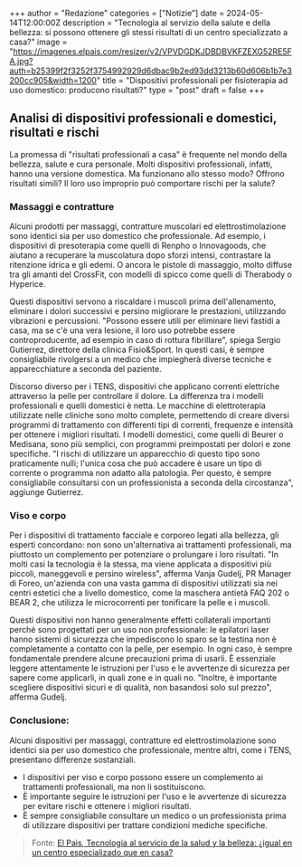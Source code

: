 +++ 
author = "Redazione" 
categories = ["Notizie"] 
date = 2024-05-14T12:00:00Z 
description = "Tecnologia al servizio della salute e della bellezza: si possono ottenere gli stessi risultati di un centro specializzato a casa?" 
image = "https://imagenes.elpais.com/resizer/v2/VPVDGDKJDBDBVKFZEXG52RE5FA.jpg?auth=b25399f2f3252f3754992929d6dbac9b2ed93dd3213b60d606b1b7e3200cc905&width=1200" 
title = "Dispositivi professionali per fisioterapia ad uso domestico: producono risultati?" 
type = "post" 
draft = false 
+++

## Analisi di dispositivi professionali e domestici, risultati e rischi

La promessa di "risultati professionali a casa" è frequente nel mondo della bellezza, salute e cura personale. Molti dispositivi professionali, infatti, hanno una versione domestica. Ma funzionano allo stesso modo? Offrono risultati simili? Il loro uso improprio può comportare rischi per la salute?

### Massaggi e contratture

Alcuni prodotti per massaggi, contratture muscolari ed elettrostimolazione sono identici sia per uso domestico che professionale. Ad esempio, i dispositivi di presoterapia come quelli di Renpho o Innovagoods, che aiutano a recuperare la muscolatura dopo sforzi intensi, contrastare la ritenzione idrica e gli edemi. O ancora le pistole di massaggio, molto diffuse tra gli amanti del CrossFit, con modelli di spicco come quelli di Therabody o Hyperice.

Questi dispositivi servono a riscaldare i muscoli prima dell'allenamento, eliminare i dolori successivi e persino migliorare le prestazioni, utilizzando vibrazioni e percussioni. "Possono essere utili per eliminare lievi fastidi a casa, ma se c'è una vera lesione, il loro uso potrebbe essere controproducente, ad esempio in caso di rottura fibrillare", spiega Sergio Gutierrez, direttore della clinica Fisio&Sport. In questi casi, è sempre consigliabile rivolgersi a un medico che impiegherà diverse tecniche e apparecchiature a seconda del paziente.

Discorso diverso per i TENS, dispositivi che applicano correnti elettriche attraverso la pelle per controllare il dolore. La differenza tra i modelli professionali e quelli domestici è netta. Le macchine di elettroterapia utilizzate nelle cliniche sono molto complete, permettendo di creare diversi programmi di trattamento con differenti tipi di correnti, frequenze e intensità per ottenere i migliori risultati. I modelli domestici, come quelli di Beurer o Medisana, sono più semplici, con programmi preimpostati per dolori e zone specifiche. "I rischi di utilizzare un apparecchio di questo tipo sono praticamente nulli; l'unica cosa che può accadere è usare un tipo di corrente o programma non adatto alla patologia. Per questo, è sempre consigliabile consultarsi con un professionista a seconda della circostanza", aggiunge Gutierrez.

### Viso e corpo

Per i dispositivi di trattamento facciale e corporeo legati alla bellezza, gli esperti concordano: non sono un'alternativa ai trattamenti professionali, ma piuttosto un complemento per potenziare o prolungare i loro risultati. "In molti casi la tecnologia è la stessa, ma viene applicata a dispositivi più piccoli, maneggevoli e persino wireless", afferma Vanja Gudelj, PR Manager di Foreo, un'azienda con una vasta gamma di dispositivi utilizzati sia nei centri estetici che a livello domestico, come la maschera antietà FAQ 202 o BEAR 2, che utilizza le microcorrenti per tonificare la pelle e i muscoli.

Questi dispositivi non hanno generalmente effetti collaterali importanti perché sono progettati per un uso non professionale: le epilatori laser hanno sistemi di sicurezza che impediscono lo sparo se la testina non è completamente a contatto con la pelle, per esempio. In ogni caso, è sempre fondamentale prendere alcune precauzioni prima di usarli. È essenziale leggere attentamente le istruzioni per l'uso e le avvertenze di sicurezza per sapere come applicarli, in quali zone e in quali no. "Inoltre, è importante scegliere dispositivi sicuri e di qualità, non basandosi solo sul prezzo", afferma Gudelj.

### Conclusione:

Alcuni dispositivi per massaggi, contratture ed elettrostimolazione sono identici sia per uso domestico che professionale, mentre altri, come i TENS, presentano differenze sostanziali.
- I dispositivi per viso e corpo possono essere un complemento ai trattamenti professionali, ma non li sostituiscono.
- È importante seguire le istruzioni per l'uso e le avvertenze di sicurezza per evitare rischi e ottenere i migliori risultati.
- È sempre consigliabile consultare un medico o un professionista prima di utilizzare dispositivi per trattare condizioni mediche specifiche.

> Fonte: [El Paìs, Tecnología al servicio de la salud y la belleza: ¿igual en un centro especializado que en casa?](https://elpais.com/tecnologia/tu-tecnologia/2024-04-29/tecnologia-al-servicio-de-la-salud-y-la-belleza-igual-en-un-centro-especializado-que-en-casa.html)
